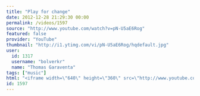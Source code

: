 ```yaml
---
title: "Play for change"
date: 2012-12-28 21:29:30 00:00
permalink: /videos/1597
source: "http://www.youtube.com/watch?v=pN-U5aE6Rog"
featured: false
provider: "YouTube"
thumbnail: "http://i1.ytimg.com/vi/pN-U5aE6Rog/hqdefault.jpg"
user:
  id: 1317
  username: "bolverkr"
  name: "Thomas Garaventa"
tags: ["music"]
html: "<iframe width=\"640\" height=\"360\" src=\"http://www.youtube.com/embed/pN-U5aE6Rog?wmode=transparent&feature=oembed\" frameborder=\"0\" allowfullscreen></iframe>"
id: 1597
---
```


